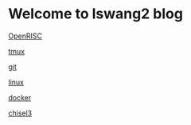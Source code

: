 Welcome to lswang2 blog
=======================

[OpenRISC](wiki/openrisc.md)

[tmux](wiki/tmux_cheats.md)

[git](wiki/git_cheats.md)

[linux](wiki/linux_cheats.md)

[docker](wiki/docker_cheats.md)

[chisel3](wiki/chisel3.md)

[comment]: [sample](wiki/sample.md)


